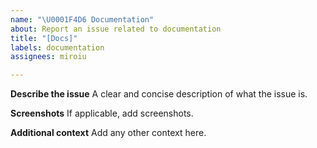 ```yaml
---
name: "\U0001F4D6 Documentation"
about: Report an issue related to documentation
title: "[Docs]"
labels: documentation
assignees: miroiu

---
```


**Describe the issue**
A clear and concise description of what the issue is.

**Screenshots**
If applicable, add screenshots.

**Additional context**
Add any other context here.
